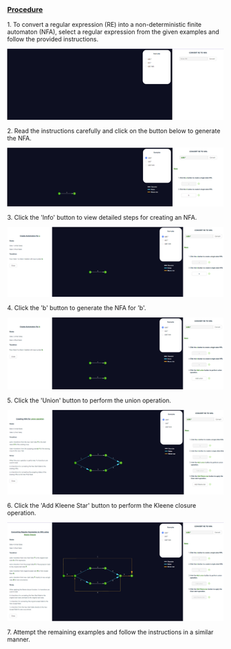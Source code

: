 <u><h3>Procedure</h3></u>

<p>1. To convert a regular expression (RE) into a non-deterministic finite automaton (NFA), select a regular expression from the given examples and follow the provided instructions.</p>
<div><img src="./images/input.png" alt="Select a regular expression example"></div>

<p>2. Read the instructions carefully and click on the button below to generate the NFA.</p>
<div><img src="./images/nfafora.png" alt="Generate NFA for 'a'"></div>

<p>3. Click the 'Info' button to view detailed steps for creating an NFA.</p>
<div><img src="./images/infofora.png" alt="Detailed NFA creation steps"></div>

<p>4. Click the 'b' button to generate the NFA for 'b'.</p>
<div><img src="./images/nfaforb.png" alt="Generate NFA for 'b'"></div>

<p>5. Click the 'Union' button to perform the union operation.</p>
<div><img src="./images/union.png" alt="Union operation"></div>

<p>6. Click the 'Add Kleene Star' button to perform the Kleene closure operation.</p>
<div><img src="./images/kleene.png" alt="Kleene star operation"></div>

<p>7. Attempt the remaining examples and follow the instructions in a similar manner.</p>
